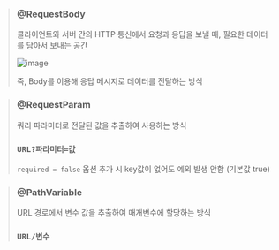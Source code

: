 > ### @RequestBody
> 클라이언트와 서버 간의 HTTP 통신에서 요청과 응답을 보낼 때, 필요한 데이터를 담아서 보내는 공간
> 
> ![image](https://github.com/lbk00/study_record/assets/99525751/2fdb9aef-b3be-43fd-a408-f9533df074df)
>
> 즉, Body를 이용해 응답 메시지로 데이터를 전달하는 방식

> ### @RequestParam
> 쿼리 파라미터로 전달된 값을 추출하여 사용하는 방식
> 
> ### `URL?파라미터=값`
>
> `required = false` 옵션 추가 시 key값이 없어도 예외 발생 안함 (기본값 true)
 
> ### @PathVariable
> URL 경로에서 변수 값을 추출하여 매개변수에 할당하는 방식
>
> ### `URL/변수`
